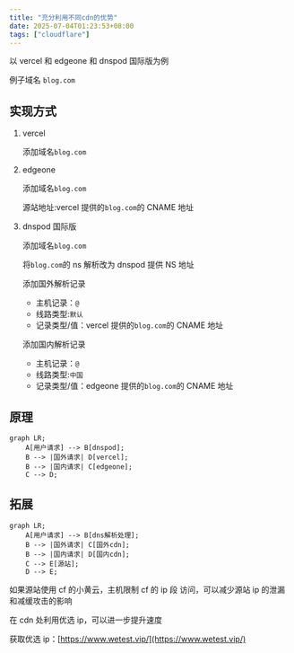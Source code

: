 ```yaml
---
title: "充分利用不同cdn的优势"
date: 2025-07-04T01:23:53+08:00
tags: ["cloudflare"]
---
```


以 vercel 和 edgeone 和 dnspod 国际版为例

例子域名 `blog.com`

## 实现方式

1. vercel

   添加域名`blog.com`

2. edgeone

   添加域名`blog.com`

   源站地址:vercel 提供的`blog.com`的 CNAME 地址

3. dnspod 国际版

   添加域名`blog.com`

   将`blog.com`的 ns 解析改为 dnspod 提供 NS 地址

   添加国外解析记录

   - 主机记录：`@`
   - 线路类型:`默认`
   - 记录类型/值：vercel 提供的`blog.com`的 CNAME 地址

   添加国内解析记录

   - 主机记录：`@`
   - 线路类型:`中国`
   - 记录类型/值：edgeone 提供的`blog.com`的 CNAME 地址

## 原理

```mermaid
graph LR;
    A[用户请求] --> B[dnspod];
    B --> |国外请求| D[vercel];
    B --> |国内请求| C[edgeone];
    C --> D;
```

## 拓展

```mermaid
graph LR;
    A[用户请求] --> B[dns解析处理];
    B --> |国外请求| C[国外cdn];
    B --> |国内请求| D[国内cdn];
    C --> E[源站];
    D --> E;
```

如果源站使用 cf 的小黄云，主机限制 cf 的 ip 段 访问，可以减少源站 ip 的泄漏和减缓攻击的影响

在 cdn 处利用优选 ip，可以进一步提升速度

获取优选 ip：[https://www.wetest.vip/](https://www.wetest.vip/)
